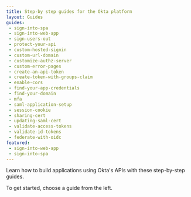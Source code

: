 ```yaml
---
title: Step-by step guides for the Okta platform
layout: Guides
guides:
 - sign-into-spa
 - sign-into-web-app
 - sign-users-out
 - protect-your-api
 - custom-hosted-signin
 - custom-url-domain
 - customize-authz-server
 - custom-error-pages
 - create-an-api-token
 - create-token-with-groups-claim
 - enable-cors
 - find-your-app-credentials
 - find-your-domain
 - mfa
 - saml-application-setup
 - session-cookie
 - sharing-cert
 - updating-saml-cert
 - validate-access-tokens
 - validate-id-tokens
 - federate-with-oidc
featured:
 - sign-into-web-app
 - sign-into-spa
---
```


Learn how to build applications using Okta's APIs with these step-by-step guides.

To get started, choose a guide from the left.

